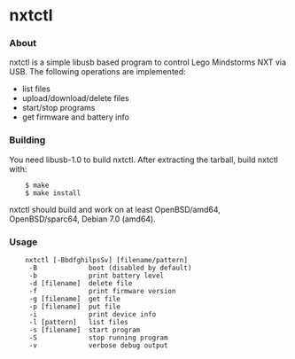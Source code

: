 nxtctl
======

### About

nxtctl is a simple libusb based program to control Lego Mindstorms NXT
via USB. The following operations are implemented:

- list files
- upload/download/delete files
- start/stop programs
- get firmware and battery info


### Building

You need libusb-1.0 to build nxtctl. After extracting the tarball,
build nxtctl with:

        $ make
        $ make install

nxtctl should build and work on at least OpenBSD/amd64,
OpenBSD/sparc64, Debian 7.0 (amd64).

### Usage

        nxtctl [-BbdfghilpsSv] [filename/pattern]
         -B             boot (disabled by default)
         -b             print battery level
         -d [filename]  delete file
         -f             print firmware version
         -g [filename]  get file
         -p [filename]  put file
         -i             print device info
         -l [pattern]   list files
         -s [filename]  start program
         -S             stop running program
         -v             verbose debug output
